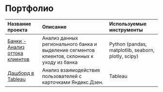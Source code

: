 # Портфолио

| Название проекта   | Описание           | Используемые инструменты |
| :----------------  |:-------------------| :---------------------- |
| [Банки - Анализ оттока клиентов](https://github.com/plodim/Portfolio/tree/main/1_project_banks)| Анализ данных регионального банка и выделение сегментов клиентов, склонных к уходу из банка| Python (pandas, matplotlib, seaborn, plotly, scipy) |
| [Дашборд в Tableau](https://public.tableau.com/views/tableau_dashboard_16840339601140/Dashboard1?:language=en-US&publish=yes&:display_count=n&:origin=viz_share_link)| Анализ взаимодействия пользователей с карточками Яндекс.Дзен. | Tableau |

